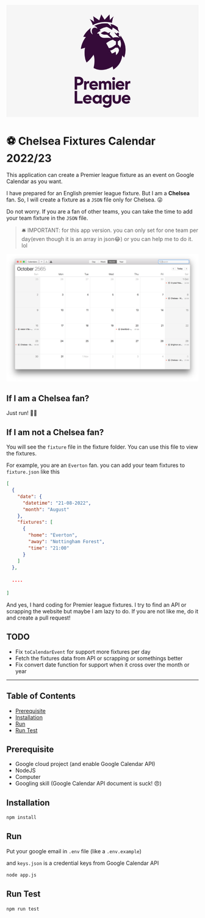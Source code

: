 ![premier-league-logo](./assets/premier-league-logo.png)

# ⚽ Chelsea Fixtures Calendar 2022/23

This application can create a Premier league fixture as an event on Google Calendar as you want.

I have prepared for an English premier league fixture. But I am a **Chelsea** fan.
So, I will create a fixture as a `JSON` file only for Chelsea. 😜

Do not worry. If you are a fan of other teams, you can take the time to add your team fixture in the `JSON` file.

> 🛎️ IMPORTANT: for this app version. you can only set for one team per day(even though it is an array in json😂) or you can help me to do it. lol

![demo](./assets/demo.png)

## If I am a Chelsea fan?

Just run! 🏃‍♂️

## If I am not a Chelsea fan?

You will see the `fixture` file in the fixture folder. You can use this file to view the fixtures.

For example, you are an `Everton` fan. you can add your team fixtures to `fixture.json` like this

```json
[
  {
    "date": {
      "datetime": "21-08-2022",
      "month": "August"
    },
    "fixtures": [
      {
        "home": "Everton",
        "away": "Nottingham Forest",
        "time": "21:00"
      }
    ]
  },

  ....

]
```

And yes, I hard coding for Premier league fixtures. I try to find an API or scrapping the website but maybe I am lazy to do. If you are not like me, do it and create a pull request!

## TODO

- Fix `toCalendarEvent` for support more fixtures per day
- Fetch the fixtures data from API or scrapping or somethings better
- Fix convert date function for support when it cross over the month or year

---

## Table of Contents

- [Prerequisite](#prerequisite)
- [Installation](#installation)
- [Run](#run)
- [Run Test](#run-test)

## Prerequisite

- Google cloud project (and enable Google Calendar API)
- NodeJS
- Computer
- Googling skill (Google Calendar API document is suck! 😠)

## Installation

```bash
npm install
```

## Run

Put your google email in `.env` file (like a `.env.example`)

and `keys.json` is a credential keys from Google Calendar API

```bash
node app.js
```

## Run Test

```bash
npm run test
```
